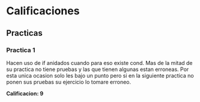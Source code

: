 # Calificaciones

## Practicas

### Practica 1

Hacen uso de if anidados cuando para eso existe cond. Mas de la mitad 
de su practica no tiene pruebas y las que tienen algunas estan erroneas.
Por esta unica ocasion solo les bajo un punto pero si en la siguiente practica
no ponen sus pruebas su ejercicio lo tomare erroneo.

**Calificacion: 9**